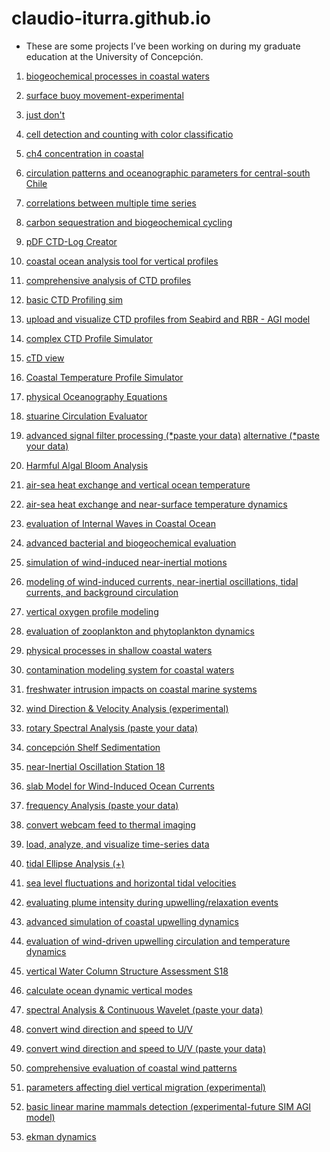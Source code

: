 # claudio-iturra.github.io

- These are some projects I’ve been working on during my graduate education at the University of Concepción. 

01) [biogeochemical processes in coastal waters](https://claudio-iturra.github.io/biomodel.html)
	
02) [surface buoy movement-experimental](https://claudio-iturra.github.io/buoysim.html)

03) [just don't](https://claudio-iturra.github.io/cat.html)

04) [cell detection and counting with color classificatio](https://claudio-iturra.github.io/cellcount.html)

05) [ch4 concentration in coastal](https://claudio-iturra.github.io/ch4.html)

06) [circulation patterns and oceanographic parameters for central-south Chile](https://claudio-iturra.github.io/coastalmodel.html)

07) [correlations between multiple time series](https://claudio-iturra.github.io/corr.html)

08) [carbon sequestration and biogeochemical cycling](https://claudio-iturra.github.io/cpump.html)

09) [pDF CTD-Log Creator](https://claudio-iturra.github.io/ctd-log.html)

10) [coastal ocean analysis tool for vertical profiles](https://claudio-iturra.github.io/ctd.html)

11) [comprehensive analysis of CTD profiles](https://claudio-iturra.github.io/ctdcheck.html)

12) [basic CTD Profiling sim](https://claudio-iturra.github.io/ctdprofilesim.html)

13) [upload and visualize CTD profiles from Seabird and RBR - AGI model](https://claudio-iturra.github.io/ctdsearbr.html)

14) [complex CTD Profile Simulator](https://claudio-iturra.github.io/ctdsim.html)
	
15) [cTD view](https://claudio-iturra.github.io/ctdview.html)

16) [Coastal Temperature Profile Simulator](https://claudio-iturra.github.io/ctpsim.html)

17) [physical Oceanography Equations](https://claudio-iturra.github.io/eq.html)

18) [stuarine Circulation Evaluator](https://claudio-iturra.github.io/estuarine.html)

19) [advanced signal filter processing (*paste your data)](https://claudio-iturra.github.io/filters.html) [alternative (*paste your data)](https://claudio-iturra.github.io/filterX.html)

20) [Harmful Algal Bloom Analysis](https://claudio-iturra.github.io/habcalculator.html)

21) [air-sea heat exchange and vertical ocean temperature](https://claudio-iturra.github.io/heatflux.html)

22) [air-sea heat exchange and near-surface temperature dynamics](https://claudio-iturra.github.io/heatflux_t.html)
	
23) [evaluation of Internal Waves in Coastal Ocean](https://claudio-iturra.github.io/iw.html)
	
24) [advanced bacterial and biogeochemical evaluation](https://claudio-iturra.github.io/microbiology.html)
	
25) [simulation of wind-induced near-inertial motions](https://claudio-iturra.github.io/nioseval.html)
	
26) [modeling of wind-induced currents, near-inertial oscillations, tidal currents, and background circulation](https://claudio-iturra.github.io/nscirculation.html)
	
27) [vertical oxygen profile modeling](https://claudio-iturra.github.io/oxycalculator.html)
	
28) [evaluation of zooplankton and phytoplankton dynamics](https://claudio-iturra.github.io/plankton.html)
	
29) [physical processes in shallow coastal waters](https://claudio-iturra.github.io/po.html)
	
30) [contamination modeling system for coastal waters](https://claudio-iturra.github.io/pollutant.html)
	
31) [freshwater intrusion impacts on coastal marine systems](https://claudio-iturra.github.io/river_ocean.html)
	
32) [wind Direction & Velocity Analysis (experimental)](https://claudio-iturra.github.io/rose.html)
	
33) [rotary Spectral Analysis (paste your data)](https://claudio-iturra.github.io/rotary.html)
	
34) [concepción Shelf Sedimentation](https://claudio-iturra.github.io/sedimentation.html)
	
35) [near-Inertial Oscillation Station 18](https://claudio-iturra.github.io/simnios.html)
	
36) [slab Model for Wind-Induced Ocean Currents](https://claudio-iturra.github.io/simniosplus.html)
	
37) [frequency Analysis (paste your data)](https://claudio-iturra.github.io/spectral.html)
	
38) [convert webcam feed to thermal imaging](https://claudio-iturra.github.io/temcam.html)
	
39) [load, analyze, and visualize time-series data](https://claudio-iturra.github.io/textrec.html)
	
40) [tidal Ellipse Analysis (+)](https://claudio-iturra.github.io/tidal.html)
	
41) [sea level fluctuations and horizontal tidal velocities](https://claudio-iturra.github.io/tidal_calculator.html)
	
42) [evaluating plume intensity during upwelling/relaxation events](https://claudio-iturra.github.io/updynamic.html)
	
43) [advanced simulation of coastal upwelling dynamics](https://claudio-iturra.github.io/upsim.html)
	
44) [evaluation of wind-driven upwelling circulation and temperature dynamics](https://claudio-iturra.github.io/upwellingsim.html)

45) [vertical Water Column Structure Assessment S18](https://claudio-iturra.github.io/verticals.html)
	
46) [calculate ocean dynamic vertical modes](https://claudio-iturra.github.io/vmodes.html)
	
47) [spectral Analysis & Continuous Wavelet (paste your data)](https://claudio-iturra.github.io/wavelet.html)
	
48) [convert wind direction and speed to U/V](https://claudio-iturra.github.io/windir.html)
	
49) [convert wind direction and speed to U/V (paste your data)](https://claudio-iturra.github.io/windir_rot.html)
	
50) [comprehensive evaluation of coastal wind patterns](https://claudio-iturra.github.io/windsim.html)

51) [parameters affecting diel vertical migration (experimental)](https://claudio-iturra.github.io/vertical_migration.html)

52) [basic linear marine mammals detection (experimental-future SIM AGI model)](https://claudio-iturra.github.io/basic_mammal.html)

53) [ekman dynamics](https://claudio-iturra.github.io/ekman.html)
